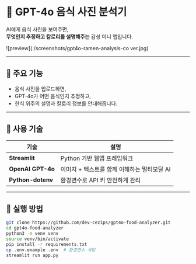 # 🍜 GPT-4o 음식 사진 분석기

AI에게 음식 사진을 보여주면,  
**무엇인지 추정하고 칼로리를 설명해주는** 감성 미니 앱입니다.

![preview](./screenshots/gpt4o-ramen-analysis-co
ver.jpg) <!-- 이미지 캡처 넣고 싶으면 여기에 저장 -->

---

## 📸 주요 기능

- 음식 사진을 업로드하면,
- GPT-4o가 어떤 음식인지 추정하고,
- 한식 위주의 설명과 칼로리 정보를 안내해줍니다.

---

## 🧠 사용 기술

| 기술 | 설명 |
|------|------|
| **Streamlit** | Python 기반 웹앱 프레임워크 |
| **OpenAI GPT-4o** | 이미지 + 텍스트를 함께 이해하는 멀티모달 AI |
| **Python-dotenv** | 환경변수로 API 키 안전하게 관리 |

---

## 🚀 실행 방법

```bash
git clone https://github.com/dev-cezips/gpt4o-food-analyzer.git
cd gpt4o-food-analyzer
python3 -m venv venv
source venv/bin/activate
pip install -r requirements.txt
cp .env.example .env  # 환경변수 세팅
streamlit run app.py